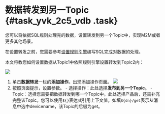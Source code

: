 # 数据转发到另一Topic {#task_yvk_2c5_vdb .task}

您可以将依据SQL规则处理完的数据，设置转发到另一个Topic中，实现M2M或者更多其他场景。

在设置转发之前，您需要参考[设置规则引擎](cn.zh-CN/用户指南/规则引擎/设置规则引擎.md#)编写SQL完成对数据的处理。

本文将教您如何设置数据从Topic1中依照规则引擎设置转发到Topic2内：

![](http://static-aliyun-doc.oss-cn-hangzhou.aliyuncs.com/assets/img/7543/2531_zh-CN.png)

1.   单击**数据转发**一栏的**添加操作**。出现添加操作页面。 ![](http://static-aliyun-doc.oss-cn-hangzhou.aliyuncs.com/assets/img/7543/2628_zh-CN.png) 
2.   按照页面提示，设置参数。 
    -   选择操作：此处选择**发布到另一个Topic**。
    -   Topic：选择您需要把数据转发到哪一个Topic中。此处选择产品后，还需补充完整该Topic。您可以使用`${}`表达式引用上下文值，如填`${dn}/get`表示从消息中选中devicename，该Topic的后缀为get。

